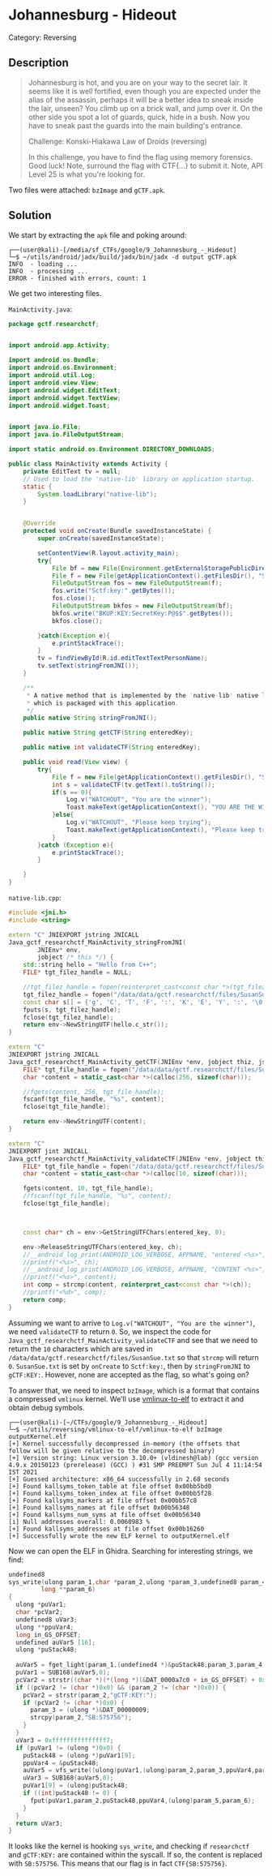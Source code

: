 # Johannesburg - Hideout
Category: Reversing

## Description

> Johannesburg is hot, and you are on your way to the secret lair. It seems like it is well fortified, even though you are expected under the alias of the assassin, perhaps it will be a better idea to sneak inside the lair, unseen? You climb up on a brick wall, and jump over it. On the other side you spot a lot of guards, quick, hide in a bush. Now you have to sneak past the guards into the main building's entrance.
> 
> Challenge: Konski-Hiakawa Law of Droids (reversing)
> 
> In this challenge, you have to find the flag using memory forensics. Good luck! Note, surround the flag with CTF{...} to submit it. Note, API Level 25 is what you're looking for.

Two files were attached: `bzImage` and `gCTF.apk`.

## Solution

We start by extracting the `apk` file and poking around:

```console
┌──(user@kali)-[/media/sf_CTFs/google/9_Johannesburg_-_Hideout]
└─$ ~/utils/android/jadx/build/jadx/bin/jadx -d output gCTF.apk
INFO  - loading ...
INFO  - processing ...
ERROR - finished with errors, count: 1
```

We get two interesting files. 

`MainActivity.java`:

```java
package gctf.researchctf;


import android.app.Activity;

import android.os.Bundle;
import android.os.Environment;
import android.util.Log;
import android.view.View;
import android.widget.EditText;
import android.widget.TextView;
import android.widget.Toast;


import java.io.File;
import java.io.FileOutputStream;

import static android.os.Environment.DIRECTORY_DOWNLOADS;

public class MainActivity extends Activity {
    private EditText tv = null;
    // Used to load the 'native-lib' library on application startup.
    static {
        System.loadLibrary("native-lib");
    }


    @Override
    protected void onCreate(Bundle savedInstanceState) {
        super.onCreate(savedInstanceState);

        setContentView(R.layout.activity_main);
        try{
            File bf = new File(Environment.getExternalStoragePublicDirectory(DIRECTORY_DOWNLOADS), "Raven.txt");
            File f = new File(getApplicationContext().getFilesDir(), "SusanSue.txt");
            FileOutputStream fos = new FileOutputStream(f);
            fos.write("Sctf:key:".getBytes());
            fos.close();
            FileOutputStream bkfos = new FileOutputStream(bf);
            bkfos.write("BKUP:KEY:SecretKey:P@$$".getBytes());
            bkfos.close();

        }catch(Exception e){
            e.printStackTrace();
        }
        tv = findViewById(R.id.editTextTextPersonName);
        tv.setText(stringFromJNI());
    }

    /**
     * A native method that is implemented by the 'native-lib' native library,
     * which is packaged with this application.
     */
    public native String stringFromJNI();

    public native String getCTF(String enteredKey);

    public native int validateCTF(String enteredKey);

    public void read(View view) {
        try{
            File f = new File(getApplicationContext().getFilesDir(), "SusanSue.txt");
            int s = validateCTF(tv.getText().toString());
            if(s == 0){
                Log.v("WATCHOUT", "You are the winner");
                Toast.makeText(getApplicationContext(), "YOU ARE THE WINNER!!!!", Toast.LENGTH_LONG).show();
            }else{
                Log.v("WATCHOUT", "Please keep trying");
                Toast.makeText(getApplicationContext(), "Please keep trying!!!!", Toast.LENGTH_LONG).show();
            }
        }catch (Exception e){
            e.printStackTrace();
        }

    }
}
```

`native-lib.cpp`:

```cpp
#include <jni.h>
#include <string>

extern "C" JNIEXPORT jstring JNICALL
Java_gctf_researchctf_MainActivity_stringFromJNI(
        JNIEnv* env,
        jobject /* this */) {
    std::string hello = "Hello from C++";
    FILE* tgt_filez_handle = NULL;

    //tgt_filez_handle = fopen(reinterpret_cast<const char *>(tgt_filez), "w");
    tgt_filez_handle = fopen("/data/data/gctf.researchctf/files/SusanSue.txt", "w");
    const char s[] = {'g', 'C', 'T', 'F', ':', 'K', 'E', 'Y', ':', '\0'};
    fputs(s, tgt_filez_handle);
    fclose(tgt_filez_handle);
    return env->NewStringUTF(hello.c_str());
}

extern "C"
JNIEXPORT jstring JNICALL
Java_gctf_researchctf_MainActivity_getCTF(JNIEnv *env, jobject thiz, jstring entered_key) {
    FILE* tgt_file_handle = fopen("/data/data/gctf.researchctf/files/SusanSue.txt", "r");
    char *content = static_cast<char *>(calloc(256, sizeof(char)));

    //fgets(content, 256, tgt_file_handle);
    fscanf(tgt_file_handle, "%s", content);
    fclose(tgt_file_handle);

    return env->NewStringUTF(content);
}

extern "C"
JNIEXPORT jint JNICALL
Java_gctf_researchctf_MainActivity_validateCTF(JNIEnv *env, jobject thiz, jstring entered_key) {
    FILE* tgt_file_handle = fopen("/data/data/gctf.researchctf/files/SusanSue.txt", "r");
    char *content = static_cast<char *>(calloc(10, sizeof(char)));

    fgets(content, 10, tgt_file_handle);
    //fscanf(tgt_file_handle, "%s", content);
    fclose(tgt_file_handle);



    const char* ch = env->GetStringUTFChars(entered_key, 0);

    env->ReleaseStringUTFChars(entered_key, ch);
    //__android_log_print(ANDROID_LOG_VERBOSE, APPNAME, "entered <%s>", reinterpret_cast<const char *>(ch));
    //printf("<%s>", ch);
    //__android_log_print(ANDROID_LOG_VERBOSE, APPNAME, "CONTENT <%s>", reinterpret_cast<const char *>(content));
    //printf("<%s>", content);
    int comp = strcmp(content, reinterpret_cast<const char *>(ch));
    //printf("<%d>", comp);
    return comp;
}
```

Assuming we want to arrive to `Log.v("WATCHOUT", "You are the winner")`, we need `validateCTF` to return `0`. So, we inspect the code for `Java_gctf_researchctf_MainActivity_validateCTF` and see that we need to return the `10` characters which are saved in `/data/data/gctf.researchctf/files/SusanSue.txt` so that `strcmp` will return `0`. `SusanSue.txt` is set by `onCreate` to `Sctf:key:`, then by `stringFromJNI` to `gCTF:KEY:`. However, none are accepted as the flag, so what's going on?

To answer that, we need to inspect `bzImage`, which is a format that contains a compressed `vmlinux` kernel. We'll use [vmlinux-to-elf](https://github.com/marin-m/vmlinux-to-elf) to extract it and obtain debug symbols.

```console
┌──(user@kali)-[~/CTFs/google/9_Johannesburg_-_Hideout]
└─$ ~/utils/reversing/vmlinux-to-elf/vmlinux-to-elf bzImage outputKernel.elf
[+] Kernel successfully decompressed in-memory (the offsets that follow will be given relative to the decompressed binary)
[+] Version string: Linux version 3.10.0+ (vldinesh@lab) (gcc version 4.9.x 20150123 (prerelease) (GCC) ) #31 SMP PREEMPT Sun Jul 4 11:14:54 IST 2021
[+] Guessed architecture: x86_64 successfully in 2.68 seconds
[+] Found kallsyms_token_table at file offset 0x00bb5bd0
[+] Found kallsyms_token_index at file offset 0x00bb5f28
[+] Found kallsyms_markers at file offset 0x00bb57c8
[+] Found kallsyms_names at file offset 0x00b56348
[+] Found kallsyms_num_syms at file offset 0x00b56340
[i] Null addresses overall: 0.0060983 %
[+] Found kallsyms_addresses at file offset 0x00b16260
[+] Successfully wrote the new ELF kernel to outputKernel.elf
```


Now we can open the ELF in Ghidra. Searching for interesting strings, we find:

```c
undefined8
sys_write(ulong param_1,char *param_2,ulong *param_3,undefined8 param_4,ulong *param_5,
         long **param_6)
{
  ulong *puVar1;
  char *pcVar2;
  undefined8 uVar3;
  ulong **ppuVar4;
  long in_GS_OFFSET;
  undefined auVar5 [16];
  ulong *puStack48;
  
  auVar5 = fget_light(param_1,(undefined4 *)&puStack48,param_3,param_4,param_5);
  puVar1 = SUB168(auVar5,0);
  pcVar2 = strstr((char *)(*(long *)(&DAT_0000a7c0 + in_GS_OFFSET) + 0x5c0),"researchctf");
  if ((pcVar2 != (char *)0x0) && (param_2 != (char *)0x0)) {
    pcVar2 = strstr(param_2,"gCTF:KEY:");
    if (pcVar2 != (char *)0x0) {
      param_3 = (ulong *)&DAT_00000009;
      strcpy(param_2,"SB:575756");
    }
  }
  uVar3 = 0xfffffffffffffff7;
  if (puVar1 != (ulong *)0x0) {
    puStack48 = (ulong *)puVar1[9];
    ppuVar4 = &puStack48;
    auVar5 = vfs_write((ulong)puVar1,(ulong)param_2,param_3,ppuVar4,param_5,param_6);
    uVar3 = SUB168(auVar5,0);
    puVar1[9] = (ulong)puStack48;
    if ((int)puStack48 != 0) {
      fput(puVar1,param_2,puStack48,ppuVar4,(ulong)param_5,param_6);
    }
  }
  return uVar3;
}
```

It looks like the kernel is hooking `sys_write`, and checking if `researchctf` and `gCTF:KEY:` are contained within the syscall. If so, the content is replaced with `SB:575756`. This means that our flag is in fact `CTF{SB:575756}`.